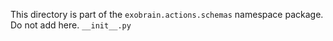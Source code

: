 This directory is part of the `exobrain.actions.schemas` namespace package.
Do not add here. `__init__.py`
